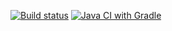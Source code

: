 [![Build status](https://ci.appveyor.com/api/projects/status/souwhjnb0rycpgqw?svg=true)](https://ci.appveyor.com/project/GilgameshXD/at-2-1)
[![Java CI with Gradle](https://github.com/GilgameshXD/AT-2.1/actions/workflows/gradle.yml/badge.svg)](https://github.com/GilgameshXD/AT-2.1/actions/workflows/gradle.yml)